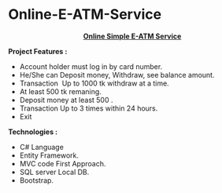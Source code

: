 # Online-E-ATM-Service
<p align="center"><b><span style="text-decoration: underline;">Online Simple E-ATM Service</span></b></p>
<p><b>Project Features :</b></p>
<ul>
<li>Account holder must log in by card number.</li>
<li>He/She can Deposit money, Withdraw, see balance amount.</li>
<li>Transaction &nbsp;Up to 1000 tk withdraw at a time.</li>
<li>At least 500 tk remaning.</li>
<li>Deposit money at least 500 .</li>
<li>Transaction Up to 3 times within 24 hours.</li>
<li>Exit&nbsp;</li>
</ul>
<p><b>Technologies :</b></p>
<ul>
 <li>C# Language</li>
<li>Entity Framework.</li>
<li>MVC code First Approach.</li>
<li>SQL server Local DB.</li>
<li>Bootstrap.</li>
</ul>
